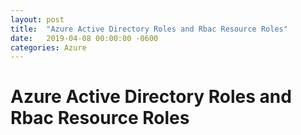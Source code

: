 ```yaml
---
layout: post
title:  "Azure Active Directory Roles and Rbac Resource Roles"
date:   2019-04-08 00:00:00 -0600
categories: Azure
---
```


Azure Active Directory Roles and Rbac Resource Roles
============================================================================

